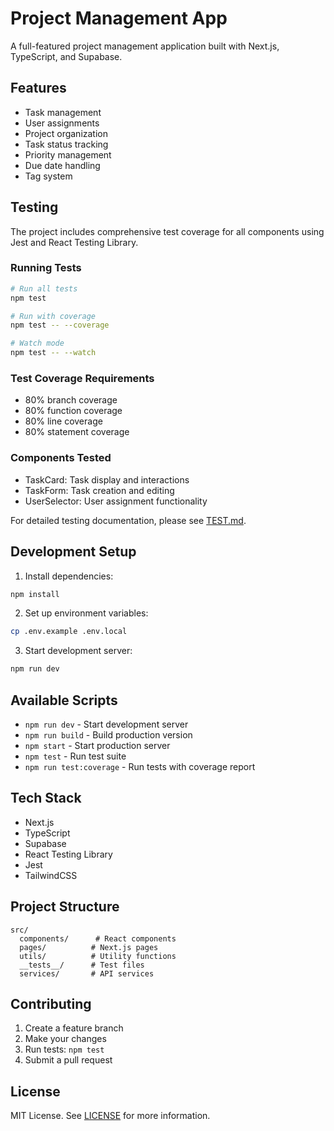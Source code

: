 # Project Management App

A full-featured project management application built with Next.js, TypeScript, and Supabase.

## Features
- Task management
- User assignments
- Project organization
- Task status tracking
- Priority management
- Due date handling
- Tag system

## Testing

The project includes comprehensive test coverage for all components using Jest and React Testing Library.

### Running Tests
```bash
# Run all tests
npm test

# Run with coverage
npm test -- --coverage

# Watch mode
npm test -- --watch
```

### Test Coverage Requirements
- 80% branch coverage
- 80% function coverage
- 80% line coverage
- 80% statement coverage

### Components Tested
- TaskCard: Task display and interactions
- TaskForm: Task creation and editing
- UserSelector: User assignment functionality

For detailed testing documentation, please see [TEST.md](./TEST.md).

## Development Setup

1. Install dependencies:
```bash
npm install
```

2. Set up environment variables:
```bash
cp .env.example .env.local
```

3. Start development server:
```bash
npm run dev
```

## Available Scripts

- `npm run dev` - Start development server
- `npm run build` - Build production version
- `npm start` - Start production server
- `npm test` - Run test suite
- `npm run test:coverage` - Run tests with coverage report

## Tech Stack

- Next.js
- TypeScript
- Supabase
- React Testing Library
- Jest
- TailwindCSS

## Project Structure

```
src/
  components/      # React components
  pages/          # Next.js pages
  utils/          # Utility functions
  __tests__/      # Test files
  services/       # API services
```

## Contributing

1. Create a feature branch
2. Make your changes
3. Run tests: `npm test`
4. Submit a pull request

## License

MIT License. See [LICENSE](./LICENSE) for more information.
